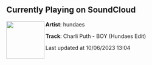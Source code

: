 ## Currently Playing on SoundCloud

[<img align="left" width="100" src="https://i1.sndcdn.com/artworks-wxmoDuC1I9lZhpSG-qAJF3A-t500x500.jpg">](https://soundcloud.com/hundaes/charli-puth-boy-hundaes-edit?in=saxurn/sets/new-1/)

**Artist**: hundaes 

**Track**: Charli Puth - BOY (Hundaes Edit)

Last updated at 10/06/2023 13:04
